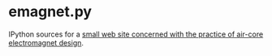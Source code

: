 # emagnet.py

IPython sources for a [small web site concerned with the practice of air-core electromagnet design](http://nbviewer.ipython.org/github/tiggerntatie/emagnet-py/blob/master/index.ipynb).
